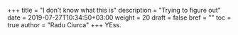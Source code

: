 +++
title = "I don't know what this is"
description = "Trying to figure out"
date = 2019-07-27T10:34:50+03:00
weight = 20
draft = false
bref = ""
toc = true
author = "Radu Ciurca"
+++
YEss.
